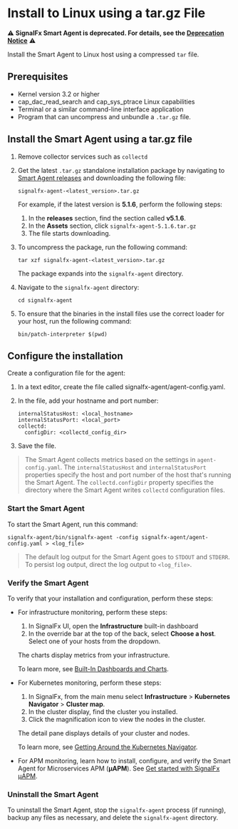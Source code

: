 
<!--- Generated by to-integrations-repo script in Smart Agent repo, DO NOT MODIFY HERE --->
# Install to Linux using a tar.gz File

:warning: **SignalFx Smart Agent is deprecated. For details, see the [Deprecation Notice](./smartagent-deprecation-notice.md)** :warning:

Install the Smart Agent to Linux host using a compressed
`tar` file.

## Prerequisites

* Kernel version 3.2 or higher
* cap_dac_read_search and cap_sys_ptrace Linux capabilities
* Terminal or a similar command-line interface application
* Program that can uncompress and unbundle a `.tar.gz` file.

## Install the Smart Agent using a tar.gz file

1. Remove collector services such as `collectd`

2. Get the latest `.tar.gz` standalone installation package by navigating to
   [Smart Agent releases](https://github.com/signalfx/signalfx-agent/releases)
   and downloading the following file:

   ```
   signalfx-agent-<latest_version>.tar.gz
   ```

   For example, if the latest version is **5.1.6**, perform the following steps:

   1. In the **releases** section, find the section called **v5.1.6**.
   2. In the **Assets** section, click `signalfx-agent-5.1.6.tar.gz`
   3. The file starts downloading.

3. To uncompress the package, run the following command:

   ```
   tar xzf signalfx-agent-<latest_version>.tar.gz
   ```

   The package expands into the `signalfx-agent` directory.

4. Navigate to the `signalfx-agent` directory:

   ```
   cd signalfx-agent
   ```


5. To ensure that the binaries in the install files use the correct loader for your host, run
the following command:

   ```
   bin/patch-interpreter $(pwd)
   ```

## Configure the installation

Create a configuration file for the agent:

1. In a text editor, create the file called signalfx-agent/agent-config.yaml.
2. In the file, add your hostname and port number:

   ```
   internalStatusHost: <local_hostname>
   internalStatusPort: <local_port>
   collectd:
     configDir: <collectd_config_dir>
   ```

3. Save the file.

> The Smart Agent collects metrics based on the settings in
> `agent-config.yaml`. The `internalStatusHost` and `internalStatusPort`
> properties specify the host and port number of the host that's running the Smart Agent.
> The `collectd.configDir` property specifies the directory where the Smart Agent writes
> `collectd` configuration files.

### Start the Smart Agent

To start the Smart Agent, run this command:

```
signalfx-agent/bin/signalfx-agent -config signalfx-agent/agent-config.yaml > <log_file>
```

> The default log output for the Smart Agent goes to `STDOUT` and `STDERR`.
> To persist log output, direct the log output to `<log_file>`.

### Verify the Smart Agent

To verify that your installation and configuration, perform these steps:

* For infrastructure monitoring, perform these steps:
  1. In SignalFx UI, open the **Infrastructure** built-in dashboard
  2. In the override bar at the top of the back, select **Choose a host**. Select one of your hosts from the dropdown.

  The charts display metrics from your infrastructure.

  To learn more, see [Built-In Dashboards and Charts](https://docs.splunk.com/Observability/data-visualization/dashboards/built-in-dashboards.html).

* For Kubernetes monitoring, perform these steps:
  1. In SignalFx, from the main menu select **Infrastructure** > **Kubernetes Navigator** > **Cluster map**.
  2. In the cluster display, find the cluster you installed.
  3. Click the magnification icon to view the nodes in the cluster.

  The detail pane displays details of your cluster and nodes.

  To learn more, see [Getting Around the Kubernetes Navigator](https://docs.splunk.com/Observability/infrastructure/monitor/k8s.html).

* For APM monitoring, learn how to install, configure, and verify the Smart Agent for Microservices APM (**µAPM**). See
  [Get started with SignalFx µAPM](https://docs.splunk.com/Observability/apm/intro-to-apm.html#nav-Introduction-to-Splunk-APM).

### Uninstall the Smart Agent

To uninstall the Smart Agent, stop the `signalfx-agent` process (if running),
backup any files as necessary, and delete the `signalfx-agent` directory.
